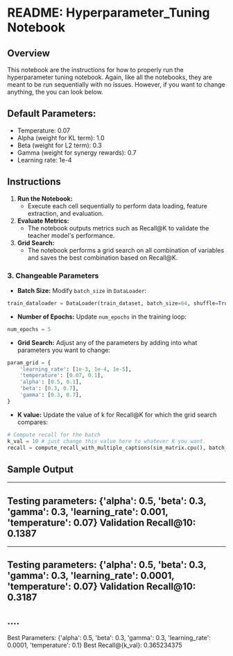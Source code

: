 
# README: Hyperparameter_Tuning Notebook

## Overview
This notebook are the instructions for how to properly run the hyperparameter tuning notebook. Again, like all the notebooks, they are meant to be run sequentially with no issues. However, if you want to change anything, the you can look below.

## Default Parameters:

- Temperature: 0.07
- Alpha (weight for KL term): 1.0
- Beta (weight for L2 term): 0.3
- Gamma (weight for synergy rewards): 0.7
- Learning rate: 1e-4

## Instructions

1. **Run the Notebook:**
   - Execute each cell sequentially to perform data loading, feature extraction, and evaluation.
2. **Evaluate Metrics:**
   - The notebook outputs metrics such as Recall@K to validate the teacher model's performance.
3. **Grid Search:**
   - The notebook performs a grid search on all combination of variables and saves the best combination based on Recall@K.
   
### 3. Changeable Parameters
- **Batch Size:** Modify `batch_size` in `DataLoader`:
```python
train_dataloader = DataLoader(train_dataset, batch_size=64, shuffle=True, num_workers=2, pin_memory=True)
```
- **Number of Epochs:** Update `num_epochs` in the training loop:
```python
num_epochs = 5
```
- **Grid Search:** Adjust any of the parameters by adding into what parameters you want to change:
```python
param_grid = {
    'learning_rate': [1e-3, 1e-4, 1e-5],
    'temperature': [0.07, 0.1],
    'alpha': [0.5, 0.1],
    'beta': [0.3, 0.7],
    'gamma': [0.3, 0.7],
}
```
- **K value:** Update the value of k for Recall@K for which the grid search compares:
```python
# Compute recall for the batch
k_val = 10 # just change this value here to whatever K you want.
recall = compute_recall_with_multiple_captions(sim_matrix.cpu(), batch_image_to_text_indices, k=k_val)
```

## Sample Output
--------------------------------------
Testing parameters: {'alpha': 0.5, 'beta': 0.3, 'gamma': 0.3, 'learning_rate': 0.001, 'temperature': 0.07}
Validation Recall@10: 0.1387
--------------------------------------
--------------------------------------
Testing parameters: {'alpha': 0.5, 'beta': 0.3, 'gamma': 0.3, 'learning_rate': 0.0001, 'temperature': 0.07}
Validation Recall@10: 0.3187
--------------------------------------
....
--------------------------------------
Best Parameters: {'alpha': 0.5, 'beta': 0.3, 'gamma': 0.3, 'learning_rate': 0.0001, 'temperature': 0.1}
Best Recall@{k_val}: 0.365234375
